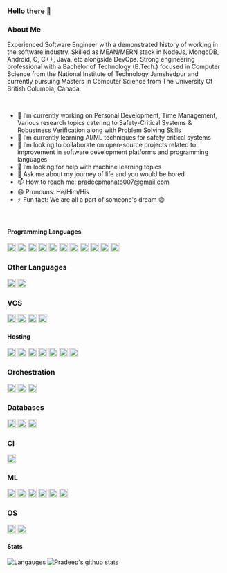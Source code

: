 ### Hello there 👋

<!--
**pradm007/pradm007** is a ✨ _special_ ✨ repository because its `README.md` (this file) appears on your GitHub profile.

Here are some ideas to get you started:
-->

### About Me
Experienced Software Engineer with a demonstrated history of working in the software industry. Skilled as MEAN/MERN stack in NodeJs, MongoDB, Android, C, C++, Java, etc alongside DevOps. Strong engineering professional with a Bachelor of Technology (B.Tech.) focused in Computer Science from the National Institute of Technology Jamshedpur and currently pursuing Masters in Computer Science from The University Of British Columbia, Canada. 

</br>

- 🔭 I’m currently working on Personal Development, Time Management, Various research topics catering to Safety-Critical Systems & Robustness Verification along with Problem Solving Skills
- 🌱 I’m currently learning AI/ML techniques for safety critical systems
- 👯 I’m looking to collaborate on open-source projects related to improvement in software development platforms and programming languages
- 🤔 I’m looking for help with machine learning topics
- 💬 Ask me about my journey of life and you would be bored
- 📫 How to reach me: pradeepmahato007@gmail.com
- 😄 Pronouns: He/Him/His
- ⚡ Fun fact: We are all a part of someone's dream 😄

</br>

#### Programming Languages
<img height="20" alt="C++" src="https://img.shields.io/badge/c++%20-%2300599C.svg?&style=for-the-badge&logo=c%2B%2B&ogoColor=white"/> <img height="20" alt="Python" src="https://img.shields.io/badge/python%20-%2314354C.svg?&style=for-the-badge&logo=python&logoColor=white"/> <img height="20" alt="NodeJS" src="https://img.shields.io/badge/node.js%20-%2343853D.svg?&style=for-the-badge&logo=node.js&logoColor=white"/> <img height="20" alt="JavaScript" src="https://img.shields.io/badge/javascript%20-%23323330.svg?&style=for-the-badge&logo=javascript&logoColor=%23F7DF1E"/> <img height="20" alt="TypeScript" src="https://img.shields.io/badge/typescript%20-%23007ACC.svg?&style=for-the-badge&logo=typescript&logoColor=white"/> <img height="20" alt="HTML5" src="https://img.shields.io/badge/html5%20-%23E34F26.svg?&style=for-the-badge&logo=html5&logoColor=white"/> <img height="20" alt="CSS3" src="https://img.shields.io/badge/css3%20-%231572B6.svg?&style=for-the-badge&logo=css3&logoColor=white"/> <img height="20" alt="Java" src="https://img.shields.io/badge/java-%23ED8B00.svg?&style=for-the-badge&logo=java&logoColor=white"/> <img height="20" alt="PHP" src="https://img.shields.io/badge/php-%23777BB4.svg?&style=for-the-badge&logo=php&logoColor=white"/> <img height="20" alt="R" src="https://img.shields.io/badge/r-%23276DC3.svg?&style=for-the-badge&logo=r&logoColor=white"/> <img height="20" alt="GraphQL" src="https://img.shields.io/badge/-GraphQL-E10098?style=for-the-badge&logo=graphql"/>

### Other Languages
<img height="20" alt="LaTeX" src="https://img.shields.io/badge/latex%20-%23008080.svg?&style=for-the-badge&logo=latex&logoColor=white"/> <img height="20" alt="Markdown" src="https://img.shields.io/badge/markdown-%23000000.svg?&style=for-the-badge&logo=markdown&logoColor=white"/>

### VCS
<img height="20" alt="Git" src="https://img.shields.io/badge/git%20-%23F05033.svg?&style=for-the-badge&logo=git&logoColor=white"/> <img height="20" alt="GitHub" src="https://img.shields.io/badge/github%20-%23121011.svg?&style=for-the-badge&logo=github&logoColor=white"/> <img height="20" alt="GitLab" src="https://img.shields.io/badge/gitlab%20-%23181717.svg?&style=for-the-badge&logo=gitlab&logoColor=white"/> <img height="20" alt="Bitbucket" src="https://img.shields.io/badge/bitbucket%20-%230047B3.svg?&style=for-the-badge&logo=bitbucket&logoColor=white"/>

#### Hosting
<img height="20" alt="AWS" src="https://img.shields.io/badge/AWS%20-%23FF9900.svg?&style=for-the-badge&logo=amazon-aws&logoColor=white"/> <img height="20" alt="Google Cloud" src="https://img.shields.io/badge/Google%20Cloud%20-%234285F4.svg?&style=for-the-badge&logo=google-cloud&logoColor=white"/> <img height="20" alt="Azure" src="https://img.shields.io/badge/azure%20-%230072C6.svg?&style=for-the-badge&logo=azure-devops&logoColor=white"/> <img height="20" alt="Azure" src="https://img.shields.io/badge/azure%20-%230072C6.svg?&style=for-the-badge&logo=azure-devops&logoColor=white"/> <img height="20" alt="Heroku" src="https://img.shields.io/badge/heroku%20-%23430098.svg?&style=for-the-badge&logo=heroku&logoColor=white"/> <img height="20" alt="DigitalOcean" src="https://img.shields.io/badge/DigitalOcean-%230167ff.svg?&style=for-the-badge&logo=digitalOcean&logoColor=white"/> <img height="20" alt="Firebase" src="https://img.shields.io/badge/firebase%20-%23039BE5.svg?&style=for-the-badge&logo=firebase"/>

### Orchestration
<img height="20" alt="Docker" src="https://img.shields.io/badge/docker%20-%230db7ed.svg?&style=for-the-badge&logo=docker&logoColor=white"/> <img height="20" alt="Kubernetes" src="https://img.shields.io/badge/kubernetes%20-%23326ce5.svg?&style=for-the-badge&logo=kubernetes&logoColor=white"/> <img height="20" alt="ElasticSearch" src="https://img.shields.io/badge/-ElasticSearch-005571?style=for-the-badge&logo=elasticsearch"/>

### Databases
<img height="20" alt="MongoDB" src ="https://img.shields.io/badge/MongoDB-%234ea94b.svg?&style=for-the-badge&logo=mongodb&logoColor=white"/> <img height="20" alt="Postgres" src ="https://img.shields.io/badge/postgres-%23316192.svg?&style=for-the-badge&logo=postgresql&logoColor=white"/> <img height="20" alt="SQLite" src ="https://img.shields.io/badge/sqlite-%2307205e.svg?&style=for-the-badge&logo=sqlite&logoColor=white"/>

### CI
<img height="20" alt="GitHub Actions" src="https://img.shields.io/badge/github%20actions%20-%232671E5.svg?&style=for-the-badge&logo=github%20actions&logoColor=white"/>

### ML
<img height="20" alt="Pandas" src="https://img.shields.io/badge/pandas%20-%23150458.svg?&style=for-the-badge&logo=pandas&logoColor=white" /> <img height="20" alt="NumPy" src="https://img.shields.io/badge/numpy%20-%23013243.svg?&style=for-the-badge&logo=numpy&logoColor=white" /> <img height="20" alt="Keras" src="https://img.shields.io/badge/Keras%20-%23D00000.svg?&style=for-the-badge&logo=Keras&logoColor=white"/> <img height="20" alt="TensorFlow" src="https://img.shields.io/badge/TensorFlow%20-%23FF6F00.svg?&style=for-the-badge&logo=TensorFlow&logoColor=white" /> <img height="20" alt="PyTorch" src="https://img.shields.io/badge/PyTorch%20-%23EE4C2C.svg?&style=for-the-badge&logo=PyTorch&logoColor=white" /> <img height="20" alt="Jupyter" src="https://img.shields.io/badge/Jupyter%20-%23F37626.svg?&style=for-the-badge&logo=Jupyter&logoColor=white" />

### OS
<img height="20" alt="Ubuntu" src="https://img.shields.io/badge/Ubuntu-E95420?style=for-the-badge&logo=ubuntu&logoColor=white" /> <img height="20" alt="Android" src="https://img.shields.io/badge/Android-3DDC84?style=for-the-badge&logo=android&logoColor=white" />

#### Stats

![Langauges](https://github-readme-stats.vercel.app/api/top-langs/?username=pradm007&layout=compact&theme=radical)
![Pradeep's github stats](https://github-readme-stats.vercel.app/api?username=pradm007&show_icons=true&theme=radical)
